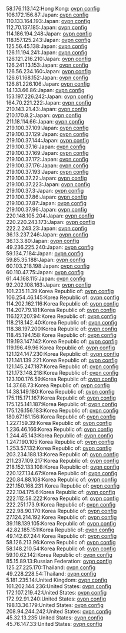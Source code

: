 58.176.113.142:Hong Kong: [ovpn config](vpn/58_176_113_142.ovpn)  
106.172.156.87:Japan: [ovpn config](vpn/106_172_156_87.ovpn)  
110.133.164.193:Japan: [ovpn config](vpn/110_133_164_193.ovpn)  
112.70.137.185:Japan: [ovpn config](vpn/112_70_137_185.ovpn)  
114.186.194.248:Japan: [ovpn config](vpn/114_186_194_248.ovpn)  
118.157.125.243:Japan: [ovpn config](vpn/118_157_125_243.ovpn)  
125.56.45.138:Japan: [ovpn config](vpn/125_56_45_138.ovpn)  
126.11.194.241:Japan: [ovpn config](vpn/126_11_194_241.ovpn)  
126.121.216.210:Japan: [ovpn config](vpn/126_121_216_210.ovpn)  
126.241.13.153:Japan: [ovpn config](vpn/126_241_13_153.ovpn)  
126.56.234.160:Japan: [ovpn config](vpn/126_56_234_160.ovpn)  
126.61.168.152:Japan: [ovpn config](vpn/126_61_168_152.ovpn)  
126.81.226.106:Japan: [ovpn config](vpn/126_81_226_106.ovpn)  
14.133.66.86:Japan: [ovpn config](vpn/14_133_66_86.ovpn)  
153.197.226.242:Japan: [ovpn config](vpn/153_197_226_242.ovpn)  
164.70.221.222:Japan: [ovpn config](vpn/164_70_221_222.ovpn)  
210.143.21.43:Japan: [ovpn config](vpn/210_143_21_43.ovpn)  
210.170.8.2:Japan: [ovpn config](vpn/210_170_8_2.ovpn)  
211.18.114.66:Japan: [ovpn config](vpn/211_18_114_66.ovpn)  
219.100.37.109:Japan: [ovpn config](vpn/219_100_37_109.ovpn)  
219.100.37.129:Japan: [ovpn config](vpn/219_100_37_129.ovpn)  
219.100.37.144:Japan: [ovpn config](vpn/219_100_37_144.ovpn)  
219.100.37.16:Japan: [ovpn config](vpn/219_100_37_16.ovpn)  
219.100.37.169:Japan: [ovpn config](vpn/219_100_37_169.ovpn)  
219.100.37.172:Japan: [ovpn config](vpn/219_100_37_172.ovpn)  
219.100.37.176:Japan: [ovpn config](vpn/219_100_37_176.ovpn)  
219.100.37.193:Japan: [ovpn config](vpn/219_100_37_193.ovpn)  
219.100.37.22:Japan: [ovpn config](vpn/219_100_37_22.ovpn)  
219.100.37.223:Japan: [ovpn config](vpn/219_100_37_223.ovpn)  
219.100.37.3:Japan: [ovpn config](vpn/219_100_37_3.ovpn)  
219.100.37.86:Japan: [ovpn config](vpn/219_100_37_86.ovpn)  
219.100.37.87:Japan: [ovpn config](vpn/219_100_37_87.ovpn)  
219.100.37.96:Japan: [ovpn config](vpn/219_100_37_96.ovpn)  
220.148.105.204:Japan: [ovpn config](vpn/220_148_105_204.ovpn)  
220.220.243.173:Japan: [ovpn config](vpn/220_220_243_173.ovpn)  
222.2.243.23:Japan: [ovpn config](vpn/222_2_243_23.ovpn)  
36.13.237.246:Japan: [ovpn config](vpn/36_13_237_246.ovpn)  
36.13.3.80:Japan: [ovpn config](vpn/36_13_3_80.ovpn)  
49.236.225.240:Japan: [ovpn config](vpn/49_236_225_240.ovpn)  
59.134.7.184:Japan: [ovpn config](vpn/59_134_7_184.ovpn)  
59.85.35.188:Japan: [ovpn config](vpn/59_85_35_188.ovpn)  
60.103.218.198:Japan: [ovpn config](vpn/60_103_218_198.ovpn)  
60.110.47.75:Japan: [ovpn config](vpn/60_110_47_75.ovpn)  
61.44.168.115:Japan: [ovpn config](vpn/61_44_168_115.ovpn)  
92.202.108.163:Japan: [ovpn config](vpn/92_202_108_163.ovpn)  
101.235.11.39:Korea Republic of: [ovpn config](vpn/101_235_11_39.ovpn)  
106.254.46.145:Korea Republic of: [ovpn config](vpn/106_254_46_145.ovpn)  
114.202.162.116:Korea Republic of: [ovpn config](vpn/114_202_162_116.ovpn)  
114.207.79.181:Korea Republic of: [ovpn config](vpn/114_207_79_181.ovpn)  
116.127.207.94:Korea Republic of: [ovpn config](vpn/116_127_207_94.ovpn)  
118.218.142.40:Korea Republic of: [ovpn config](vpn/118_218_142_40.ovpn)  
118.38.197.200:Korea Republic of: [ovpn config](vpn/118_38_197_200.ovpn)  
118.45.194.158:Korea Republic of: [ovpn config](vpn/118_45_194_158.ovpn)  
119.193.147.142:Korea Republic of: [ovpn config](vpn/119_193_147_142.ovpn)  
119.196.49.96:Korea Republic of: [ovpn config](vpn/119_196_49_96.ovpn)  
121.124.147.230:Korea Republic of: [ovpn config](vpn/121_124_147_230.ovpn)  
121.141.139.221:Korea Republic of: [ovpn config](vpn/121_141_139_221.ovpn)  
121.145.247.187:Korea Republic of: [ovpn config](vpn/121_145_247_187.ovpn)  
121.173.148.218:Korea Republic of: [ovpn config](vpn/121_173_148_218.ovpn)  
123.100.176.59:Korea Republic of: [ovpn config](vpn/123_100_176_59.ovpn)  
14.37.68.73:Korea Republic of: [ovpn config](vpn/14_37_68_73.ovpn)  
14.38.149.180:Korea Republic of: [ovpn config](vpn/14_38_149_180.ovpn)  
175.115.171.167:Korea Republic of: [ovpn config](vpn/175_115_171_167.ovpn)  
175.125.141.187:Korea Republic of: [ovpn config](vpn/175_125_141_187.ovpn)  
175.126.156.183:Korea Republic of: [ovpn config](vpn/175_126_156_183.ovpn)  
180.67.161.156:Korea Republic of: [ovpn config](vpn/180_67_161_156.ovpn)  
1.227.159.39:Korea Republic of: [ovpn config](vpn/1_227_159_39.ovpn)  
1.236.46.166:Korea Republic of: [ovpn config](vpn/1_236_46_166.ovpn)  
1.244.45.143:Korea Republic of: [ovpn config](vpn/1_244_45_143.ovpn)  
1.247.190.105:Korea Republic of: [ovpn config](vpn/1_247_190_105.ovpn)  
1.253.57.132:Korea Republic of: [ovpn config](vpn/1_253_57_132.ovpn)  
203.234.188.13:Korea Republic of: [ovpn config](vpn/203_234_188_13.ovpn)  
211.237.109.217:Korea Republic of: [ovpn config](vpn/211_237_109_217.ovpn)  
218.152.133.108:Korea Republic of: [ovpn config](vpn/218_152_133_108.ovpn)  
220.127.134.67:Korea Republic of: [ovpn config](vpn/220_127_134_67.ovpn)  
220.84.88.108:Korea Republic of: [ovpn config](vpn/220_84_88_108.ovpn)  
221.150.168.231:Korea Republic of: [ovpn config](vpn/221_150_168_231.ovpn)  
222.104.175.6:Korea Republic of: [ovpn config](vpn/222_104_175_6.ovpn)  
222.112.58.222:Korea Republic of: [ovpn config](vpn/222_112_58_222.ovpn)  
222.251.173.9:Korea Republic of: [ovpn config](vpn/222_251_173_9.ovpn)  
222.98.90.170:Korea Republic of: [ovpn config](vpn/222_98_90_170.ovpn)  
27.124.214.192:Korea Republic of: [ovpn config](vpn/27_124_214_192.ovpn)  
39.118.139.105:Korea Republic of: [ovpn config](vpn/39_118_139_105.ovpn)  
42.82.185.151:Korea Republic of: [ovpn config](vpn/42_82_185_151.ovpn)  
49.142.67.244:Korea Republic of: [ovpn config](vpn/49_142_67_244.ovpn)  
58.126.213.96:Korea Republic of: [ovpn config](vpn/58_126_213_96.ovpn)  
58.148.210.54:Korea Republic of: [ovpn config](vpn/58_148_210_54.ovpn)  
59.10.62.142:Korea Republic of: [ovpn config](vpn/59_10_62_142.ovpn)  
85.15.89.13:Russian Federation: [ovpn config](vpn/85_15_89_13.ovpn)  
125.27.225.170:Thailand: [ovpn config](vpn/125_27_225_170.ovpn)  
49.228.228.54:Thailand: [ovpn config](vpn/49_228_228_54.ovpn)  
5.181.235.14:United Kingdom: [ovpn config](vpn/5_181_235_14.ovpn)  
161.202.144.236:United States: [ovpn config](vpn/161_202_144_236.ovpn)  
172.107.219.42:United States: [ovpn config](vpn/172_107_219_42.ovpn)  
172.92.91.240:United States: [ovpn config](vpn/172_92_91_240.ovpn)  
198.13.36.179:United States: [ovpn config](vpn/198_13_36_179.ovpn)  
208.94.244.242:United States: [ovpn config](vpn/208_94_244_242.ovpn)  
45.32.13.235:United States: [ovpn config](vpn/45_32_13_235.ovpn)  
45.76.147.33:United States: [ovpn config](vpn/45_76_147_33.ovpn)  
